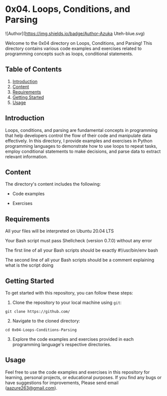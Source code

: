 # 0x04. Loops, Conditions, and Parsing

![Author](https://img.shields.io/badge/Author-Azuka Uteh-blue.svg)

Welcome to the 0x04 directory on Loops, Conditions, and Parsing! This directory contains various code examples and exercises related to programming concepts such as loops, conditional statements.

## Table of Contents

1. [Introduction](#introduction)
2. [Content](#content)
3. [Requirements](#requirements)
4. [Getting Started](#getting-started)
5. [Usage](#usage)

## Introduction

Loops, conditions, and parsing are fundamental concepts in programming that help developers control the flow of their code and manipulate data effectively. In this directory, I provide examples and exercises in Python programming languages to demonstrate how to use loops to repeat tasks, employ conditional statements to make decisions, and parse data to extract relevant information.

## Content

The directory's content includes the following:

- Code examples

- Exercises

## Requirements

All your files will be interpreted on Ubuntu 20.04 LTS

Your Bash script must pass Shellcheck (version 0.7.0) without any error

The first line of all your Bash scripts should be exactly #!/usr/bin/env bash

The second line of all your Bash scripts should be a comment explaining what is the script doing

## Getting Started

To get started with this repository, you can follow these steps:

1. Clone the repository to your local machine using `git`:

```
git clone https://github.com/
```

2. Navigate to the cloned directory:

```
cd 0x04-Loops-Conditions-Parsing
```

3. Explore the code examples and exercises provided in each programming language's respective directories.

## Usage

Feel free to use the code examples and exercises in this repository for learning, personal projects, or educational purposes. If you find any bugs or have suggestions for improvements, Please send email (aazure263@gmail.com).
